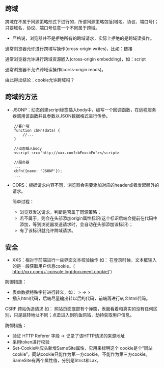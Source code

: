 ## 跨域
跨域在不属于同源策略形式下进行的，所谓同源策略包括(域名、协议、端口号)；只要域名、协议、端口号任意一个不同属于跨域。
* 严格说，浏览器并不是拒绝所有的跨域请求，实际上拒绝的是跨域读操作。

通常浏览器允许进行跨域写操作(cross-origin writes)，比如：链接

通常浏览器允许进行跨域资源嵌入(cross-origin embedding)，如：script

通常浏览器不允许跨域读操作(corss-origin reads)。

由此得出结论：cookie允许跨域吗？

## 跨域的方法

* JSONP：动态创建script标签插入body中，编写一个回调函数，在远程服务器调用该函数并且参数以JSON数据格式进行传参。

```
	//客户端
	function cbFn(data) {
		//...
	}

	//动态插入body
	<script src="http://xxx.com?cbFn=cbFn"></script>

```

```
	//服务器
	...
	cbFn({name: 'JSONP'});
	...

```

* CORS：根据请求内容不同，浏览器会需要添加对应的header或者发起额外的请求。

	简单过程：
	* 浏览器发送请求，判断是否属于同源策略；
	* 若不属于，则会在头部添加origin属性标识(这个标识后端会提前在代码中添加，等到浏览器发送请求时，会自动在头部添加该标识)；
	* 有了该标识就允许跨域请求。

## 安全 
* XXS：相对于前端进行一些界面文本校验操作
如： 在登录时候，文本框输入的是一段获取用户信息cookie。( http://xxx.com/+'console.log(document.cookie)')

防御措施：
* 表单数据特殊字符进行转义，如： > -> >
* 插入html代码，后端尽量输出转以后的代码，前端再进行转义html代码。



CSRF 跨站伪造请求
如： 网站页面底部有个弹窗，表面看着和真实的没有任何区别，只是跳转地址不同；点击进入到钓鱼网站，劫持获取用户信息。

防御措施：
* 验证 HTTP Referer 字段 -> 记录了该HTTP请求的来源地址
* 采用token进行校验
* Set-Cookie响应头新增SameSite属性，它用来标明这个 cookie是个“同站cookie”，同站cookie只能作为第一方cookie，不能作为第三方cookie。SameSite有两个属性值，分别是Strict和Lax。
